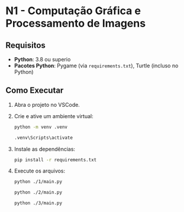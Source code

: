 
# N1 - Computação Gráfica e Processamento de Imagens

## Requisitos
- **Python**: 3.8 ou superio
- **Pacotes Python**: Pygame (via `requirements.txt`), Turtle (incluso no Python)

## Como Executar
1. Abra o projeto no VSCode.

2. Crie e ative um ambiente virtual:
   ```bash
   python -m venv .venv
   ```
   ```bash
   .venv\Scripts\activate
   ```
3. Instale as dependências:
   ```bash
   pip install -r requirements.txt
4. Execute os arquivos:
     ```bash
     python ./1/main.py
     ```
     ```bash
     python ./2/main.py
     ```
     ```bash
     python ./3/main.py
     ```